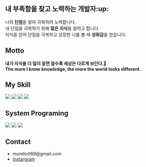 <h2>내 부족함을 찾고 노력하는 개발자:up:</h2>
   <p>
       나의 <b>단점</b>을 찾아 극복하려 노력합니다.<br>
       내 단점을 극복하기 위해 <b>많은 지식</b>을 알려고 합니다.<br>
       지식을 얻어 단점을 극복하고 성장한 나를 볼 때 <b>성취감</b>을 얻습니다.
   </p>
   
<h2>Motto</h2>
   
   <b>내가 지식을 더 많이 알면 알수록 세상은 다르게 보인다.:brain:</b><br>
   <b>The more I know knowledge, the more the world looks different.</b> 
      

<h2>My Skill</h2>
   <div dislay:flex>
      <img src="https://img.shields.io/badge/html5-E34F26?style=for-the-badge&logo=html5&logoColor=white">    
      <img src="https://img.shields.io/badge/css-1572B6?style=for-the-badge&logo=css3&logoColor=white">
      <img src="https://img.shields.io/badge/javascript-F7DF1E?style=for-the-badge&logo=javascript&logoColor=black">
      <img src="https://img.shields.io/badge/React-61DAFB?style=for-the-badge&logo=React&logoColor=white"><br>
   </div>
   
<h2>System Programing</h2>
   <div display:flex>
      <img src="https://img.shields.io/badge/C-A8B9CC?style=for-the-badge&logo=c&logoColor=white">      
      <img src="https://img.shields.io/badge/Java-007396?style=for-the-badge&logo=OpenJDK&logoColor=white">
      <img src="https://img.shields.io/badge/Python-3776AB?style=for-the-badge&logo=Python&logoColor=white">
   </div>
   
<h2>Contact</h2>
<ul>
 <li>momlin069@gmail.com</li>
   <a href="https://www.instagram.com/leewr_06/">
      <li>Instargram</li>
   </a>
</ul> 

